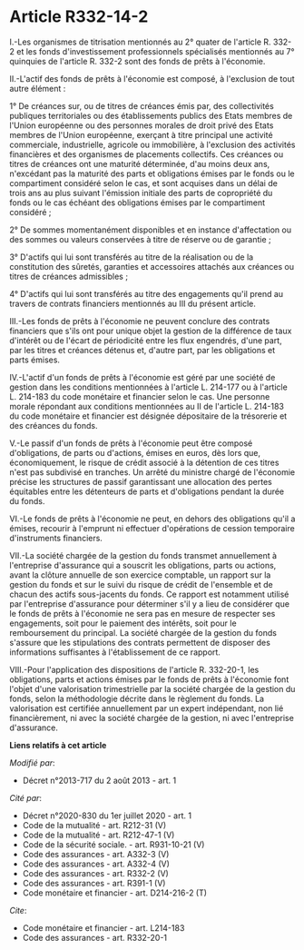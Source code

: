 # Article R332-14-2

I.-Les organismes de titrisation mentionnés au 2° quater de l'article R. 332-2 et les fonds d'investissement professionnels
spécialisés mentionnés au 7° quinquies de l'article R. 332-2 sont des fonds de prêts à l'économie. 

II.-L'actif des fonds de prêts à l'économie est composé, à l'exclusion de tout autre élément : 

1° De créances sur, ou de titres de créances émis par, des collectivités publiques territoriales ou des établissements
publics des Etats membres de l'Union européenne ou des personnes morales de droit privé des Etats membres de l'Union
européenne, exerçant à titre principal une activité commerciale, industrielle, agricole ou immobilière, à l'exclusion des
activités financières et des organismes de placements collectifs. Ces créances ou titres de créances ont une maturité
déterminée, d'au moins deux ans, n'excédant pas la maturité des parts et obligations émises par le fonds ou le compartiment
considéré selon le cas, et sont acquises dans un délai de trois ans au plus suivant l'émission initiale des parts de
copropriété du fonds ou le cas échéant des obligations émises par le compartiment considéré ; 

2° De sommes momentanément disponibles et en instance d'affectation ou des sommes ou valeurs conservées à titre de réserve ou
de garantie ; 

3° D'actifs qui lui sont transférés au titre de la réalisation ou de la constitution des sûretés, garanties et accessoires
attachés aux créances ou titres de créances admissibles ; 

4° D'actifs qui lui sont transférés au titre des engagements qu'il prend au travers de contrats financiers mentionnés au III
du présent article. 

III.-Les fonds de prêts à l'économie ne peuvent conclure des contrats financiers que s'ils ont pour unique objet la gestion
de la différence de taux d'intérêt ou de l'écart de périodicité entre les flux engendrés, d'une part, par les titres et
créances détenus et, d'autre part, par les obligations et parts émises. 

IV.-L'actif d'un fonds de prêts à l'économie est géré par une société de gestion dans les conditions mentionnées à l'article
L. 214-177 ou à l'article L. 214-183 du code monétaire et financier selon le cas. Une personne morale répondant aux
conditions mentionnées au II de l'article L. 214-183 du code monétaire et financier est désignée dépositaire de la trésorerie
et des créances du fonds. 

V.-Le passif d'un fonds de prêts à l'économie peut être composé d'obligations, de parts ou d'actions, émises en euros, dès
lors que, économiquement, le risque de crédit associé à la détention de ces titres n'est pas subdivisé en tranches. Un arrêté
du ministre chargé de l'économie précise les structures de passif garantissant une allocation des pertes équitables entre les
détenteurs de parts et d'obligations pendant la durée du fonds. 

VI.-Le fonds de prêts à l'économie ne peut, en dehors des obligations qu'il a émises, recourir à l'emprunt ni effectuer
d'opérations de cession temporaire d'instruments financiers. 

VII.-La société chargée de la gestion du fonds transmet annuellement à l'entreprise d'assurance qui a souscrit les
obligations, parts ou actions, avant la clôture annuelle de son exercice comptable, un rapport sur la gestion du fonds et sur
le suivi du risque de crédit de l'ensemble et de chacun des actifs sous-jacents du fonds. Ce rapport est notamment utilisé
par l'entreprise d'assurance pour déterminer s'il y a lieu de considérer que le fonds de prêts à l'économie ne sera pas en
mesure de respecter ses engagements, soit pour le paiement des intérêts, soit pour le remboursement du principal. La société
chargée de la gestion du fonds s'assure que les stipulations des contrats permettent de disposer des informations suffisantes
à l'établissement de ce rapport. 

VIII.-Pour l'application des dispositions de l'article R. 332-20-1, les obligations, parts et actions émises par le fonds de
prêts à l'économie font l'objet d'une valorisation trimestrielle par la société chargée de la gestion du fonds, selon la
méthodologie décrite dans le règlement du fonds. La valorisation est certifiée annuellement par un expert indépendant, non
lié financièrement, ni avec la société chargée de la gestion, ni avec l'entreprise d'assurance.

**Liens relatifs à cet article**

_Modifié par_:

  - Décret n°2013-717 du 2 août 2013 - art. 1

_Cité par_:

  - Décret n°2020-830 du 1er juillet 2020 - art. 1
  - Code de la mutualité - art. R212-31 (V)
  - Code de la mutualité - art. R212-47-1 (V)
  - Code de la sécurité sociale. - art. R931-10-21 (V)
  - Code des assurances - art. A332-3 (V)
  - Code des assurances - art. A332-4 (V)
  - Code des assurances - art. R332-2 (V)
  - Code des assurances - art. R391-1 (V)
  - Code monétaire et financier - art. D214-216-2 (T)

_Cite_:

  - Code monétaire et financier - art. L214-183
  - Code des assurances - art. R332-20-1
